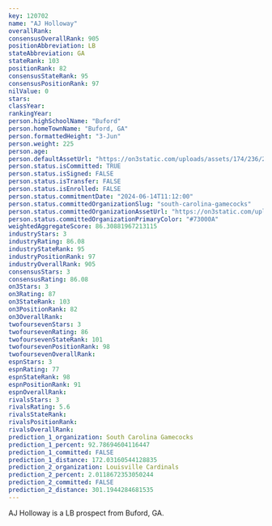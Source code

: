 ```yaml
---
key: 120702
name: "AJ Holloway"
overallRank: 
consensusOverallRank: 905
positionAbbreviation: LB
stateAbbreviation: GA
stateRank: 103
positionRank: 82
consensusStateRank: 95
consensusPositionRank: 97
nilValue: 0
stars: 
classYear: 
rankingYear: 
person.highSchoolName: "Buford"
person.homeTownName: "Buford, GA"
person.formattedHeight: "3-Jun"
person.weight: 225
person.age: 
person.defaultAssetUrl: "https://on3static.com/uploads/assets/174/236/236174.png"
person.status.isCommitted: TRUE
person.status.isSigned: FALSE
person.status.isTransfer: FALSE
person.status.isEnrolled: FALSE
person.status.commitmentDate: "2024-06-14T11:12:00"
person.status.committedOrganizationSlug: "south-carolina-gamecocks"
person.status.committedOrganizationAssetUrl: "https://on3static.com/uploads/assets/233/150/150233.svg"
person.status.committedOrganizationPrimaryColor: "#73000A"
weightedAggregateScore: 86.30881967213115
industryStars: 3
industryRating: 86.08
industryStateRank: 95
industryPositionRank: 97
industryOverallRank: 905
consensusStars: 3
consensusRating: 86.08
on3Stars: 3
on3Rating: 87
on3StateRank: 103
on3PositionRank: 82
on3OverallRank: 
twofoursevenStars: 3
twofoursevenRating: 86
twofoursevenStateRank: 101
twofoursevenPositionRank: 98
twofoursevenOverallRank: 
espnStars: 3
espnRating: 77
espnStateRank: 98
espnPositionRank: 91
espnOverallRank: 
rivalsStars: 3
rivalsRating: 5.6
rivalsStateRank: 
rivalsPositionRank: 
rivalsOverallRank: 
prediction_1_organization: South Carolina Gamecocks
prediction_1_percent: 92.78694604116447
prediction_1_committed: FALSE
prediction_1_distance: 172.03160544128835
prediction_2_organization: Louisville Cardinals
prediction_2_percent: 2.0118672353050244
prediction_2_committed: FALSE
prediction_2_distance: 301.1944284681535
---
```

AJ Holloway is a LB prospect from Buford, GA.